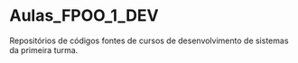 # Aulas_FPOO_1_DEV
Repositórios de códigos fontes de cursos de desenvolvimento de sistemas da primeira turma.
